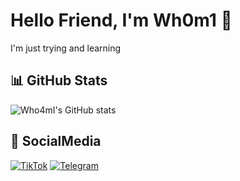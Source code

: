 # Hello Friend, I'm Wh0m1 👋

I'm just trying and learning 

## 📊 GitHub Stats
![Who4mI's GitHub stats](https://github-readme-stats.vercel.app/api?username=Who4mI&show_icons=true&theme=dark)

## 📱 SocialMedia
[![TikTok](https://img.shields.io/badge/TikTok-000000?style=flat&logo=tikTok&logoColor=white)](https://www.tiktok.com/@wh0_4m._1)
[![Telegram](https://img.shields.io/badge/Telegram-2CA5E0?style=flat&logo=telegram&logoColor=white)](https://t.me/wh0am1i_kli)
